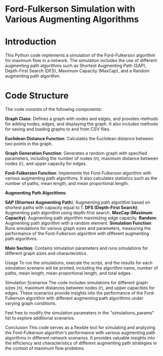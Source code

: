 
# Ford-Fulkerson Simulation with Various Augmenting Algorithms
# Introduction
This Python code implements a simulation of the Ford-Fulkerson algorithm for maximum flow in a network. The simulation includes the use of different augmenting path algorithms such as Shortest Augmenting Path (SAP), Depth-First Search (DFS), Maximum Capacity (MaxCap), and a Random augmenting path algorithm.

# Code Structure
The code consists of the following components:

**Graph Class**: Defines a graph with nodes and edges, and provides methods for adding nodes, edges, and displaying the graph. It also includes methods for saving and loading graphs to and from CSV files.

****Euclidean Distance Function****: Calculates the Euclidean distance between two points in the graph.

**Graph Generation Function**: Generates a random graph with specified parameters, including the number of nodes (n), maximum distance between nodes (r), and upper capacity for edges.

**Ford-Fulkerson Function**: Implements the Ford-Fulkerson algorithm with various augmenting path algorithms. It also calculates statistics such as the number of paths, mean length, and mean proportional length.

**Augmenting Path Algorithms**:

**SAP (Shortest Augmenting Path**): Augmenting path algorithm based on shortest paths with capacity equal to 1.
**DFS (Depth-First Search)**: Augmenting path algorithm using depth-first search.
**MaxCap (Maximum Capacity)**: Augmenting path algorithm maximizing edge capacity.
**Random**: Augmenting path algorithm with a random element.
**Simulation Function**: Runs simulations for various graph sizes and parameters, measuring the performance of the Ford-Fulkerson algorithm with different augmenting path algorithms.

**Main Section**: Contains simulation parameters and runs simulations for different graph sizes and characteristics.

Usage
To run the simulations, execute the script, and the results for each simulation scenario will be printed, including the algorithm name, number of paths, mean length, mean proportional length, and total edges.

Simulation Scenarios
The code includes simulations for different graph sizes (n), maximum distances between nodes (r), and upper capacities for edges. These scenarios provide insights into the performance of the Ford-Fulkerson algorithm with different augmenting path algorithms under varying graph conditions.

Feel free to modify the simulation parameters in the "simulations_params" list to explore additional scenarios.

Conclusion
This code serves as a flexible tool for simulating and analyzing the Ford-Fulkerson algorithm's performance with various augmenting path algorithms in different network scenarios. It provides valuable insights into the efficiency and characteristics of different augmenting path strategies in the context of maximum flow problems.
